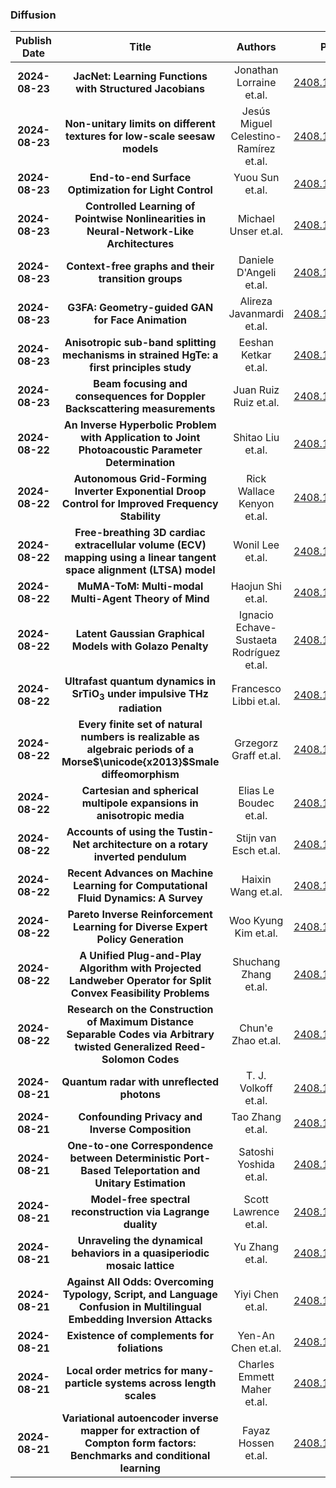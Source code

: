 
### Diffusion
|Publish Date|Title|Authors|PDF|Code|
| :---: | :---: | :---: | :---: | :---: |
|**2024-08-23**|**JacNet: Learning Functions with Structured Jacobians**|Jonathan Lorraine et.al.|[2408.13237v1](http://arxiv.org/abs/2408.13237v1)|null|
|**2024-08-23**|**Non-unitary limits on different textures for low-scale seesaw models**|Jesús Miguel Celestino-Ramírez et.al.|[2408.13232v1](http://arxiv.org/abs/2408.13232v1)|null|
|**2024-08-23**|**End-to-end Surface Optimization for Light Control**|Yuou Sun et.al.|[2408.13117v1](http://arxiv.org/abs/2408.13117v1)|null|
|**2024-08-23**|**Controlled Learning of Pointwise Nonlinearities in Neural-Network-Like Architectures**|Michael Unser et.al.|[2408.13114v1](http://arxiv.org/abs/2408.13114v1)|null|
|**2024-08-23**|**Context-free graphs and their transition groups**|Daniele D'Angeli et.al.|[2408.13070v1](http://arxiv.org/abs/2408.13070v1)|null|
|**2024-08-23**|**G3FA: Geometry-guided GAN for Face Animation**|Alireza Javanmardi et.al.|[2408.13049v1](http://arxiv.org/abs/2408.13049v1)|null|
|**2024-08-23**|**Anisotropic sub-band splitting mechanisms in strained HgTe: a first principles study**|Eeshan Ketkar et.al.|[2408.13042v1](http://arxiv.org/abs/2408.13042v1)|null|
|**2024-08-23**|**Beam focusing and consequences for Doppler Backscattering measurements**|Juan Ruiz Ruiz et.al.|[2408.12919v1](http://arxiv.org/abs/2408.12919v1)|null|
|**2024-08-22**|**An Inverse Hyperbolic Problem with Application to Joint Photoacoustic Parameter Determination**|Shitao Liu et.al.|[2408.12759v1](http://arxiv.org/abs/2408.12759v1)|null|
|**2024-08-22**|**Autonomous Grid-Forming Inverter Exponential Droop Control for Improved Frequency Stability**|Rick Wallace Kenyon et.al.|[2408.12709v1](http://arxiv.org/abs/2408.12709v1)|null|
|**2024-08-22**|**Free-breathing 3D cardiac extracellular volume (ECV) mapping using a linear tangent space alignment (LTSA) model**|Wonil Lee et.al.|[2408.12706v1](http://arxiv.org/abs/2408.12706v1)|null|
|**2024-08-22**|**MuMA-ToM: Multi-modal Multi-Agent Theory of Mind**|Haojun Shi et.al.|[2408.12574v2](http://arxiv.org/abs/2408.12574v2)|null|
|**2024-08-22**|**Latent Gaussian Graphical Models with Golazo Penalty**|Ignacio Echave-Sustaeta Rodríguez et.al.|[2408.12482v1](http://arxiv.org/abs/2408.12482v1)|null|
|**2024-08-22**|**Ultrafast quantum dynamics in $\mathbf{\mathrm{SrTiO_3}}$ under impulsive THz radiation**|Francesco Libbi et.al.|[2408.12421v1](http://arxiv.org/abs/2408.12421v1)|null|
|**2024-08-22**|**Every finite set of natural numbers is realizable as algebraic periods of a Morse$\unicode{x2013}$Smale diffeomorphism**|Grzegorz Graff et.al.|[2408.12372v1](http://arxiv.org/abs/2408.12372v1)|null|
|**2024-08-22**|**Cartesian and spherical multipole expansions in anisotropic media**|Elias Le Boudec et.al.|[2408.12303v1](http://arxiv.org/abs/2408.12303v1)|null|
|**2024-08-22**|**Accounts of using the Tustin-Net architecture on a rotary inverted pendulum**|Stijn van Esch et.al.|[2408.12266v1](http://arxiv.org/abs/2408.12266v1)|[link](https://github.com/svanesch/tustinNetTransferLearning)|
|**2024-08-22**|**Recent Advances on Machine Learning for Computational Fluid Dynamics: A Survey**|Haixin Wang et.al.|[2408.12171v1](http://arxiv.org/abs/2408.12171v1)|null|
|**2024-08-22**|**Pareto Inverse Reinforcement Learning for Diverse Expert Policy Generation**|Woo Kyung Kim et.al.|[2408.12110v1](http://arxiv.org/abs/2408.12110v1)|null|
|**2024-08-22**|**A Unified Plug-and-Play Algorithm with Projected Landweber Operator for Split Convex Feasibility Problems**|Shuchang Zhang et.al.|[2408.12100v1](http://arxiv.org/abs/2408.12100v1)|null|
|**2024-08-22**|**Research on the Construction of Maximum Distance Separable Codes via Arbitrary twisted Generalized Reed-Solomon Codes**|Chun'e Zhao et.al.|[2408.12049v1](http://arxiv.org/abs/2408.12049v1)|null|
|**2024-08-21**|**Quantum radar with unreflected photons**|T. J. Volkoff et.al.|[2408.12016v1](http://arxiv.org/abs/2408.12016v1)|null|
|**2024-08-21**|**Confounding Privacy and Inverse Composition**|Tao Zhang et.al.|[2408.12010v1](http://arxiv.org/abs/2408.12010v1)|null|
|**2024-08-21**|**One-to-one Correspondence between Deterministic Port-Based Teleportation and Unitary Estimation**|Satoshi Yoshida et.al.|[2408.11902v1](http://arxiv.org/abs/2408.11902v1)|null|
|**2024-08-21**|**Model-free spectral reconstruction via Lagrange duality**|Scott Lawrence et.al.|[2408.11766v1](http://arxiv.org/abs/2408.11766v1)|null|
|**2024-08-21**|**Unraveling the dynamical behaviors in a quasiperiodic mosaic lattice**|Yu Zhang et.al.|[2408.11765v1](http://arxiv.org/abs/2408.11765v1)|null|
|**2024-08-21**|**Against All Odds: Overcoming Typology, Script, and Language Confusion in Multilingual Embedding Inversion Attacks**|Yiyi Chen et.al.|[2408.11749v1](http://arxiv.org/abs/2408.11749v1)|[link](https://github.com/siebeniris/vec2text_exp)|
|**2024-08-21**|**Existence of complements for foliations**|Yen-An Chen et.al.|[2408.11738v1](http://arxiv.org/abs/2408.11738v1)|null|
|**2024-08-21**|**Local order metrics for many-particle systems across length scales**|Charles Emmett Maher et.al.|[2408.11702v1](http://arxiv.org/abs/2408.11702v1)|null|
|**2024-08-21**|**Variational autoencoder inverse mapper for extraction of Compton form factors: Benchmarks and conditional learning**|Fayaz Hossen et.al.|[2408.11681v1](http://arxiv.org/abs/2408.11681v1)|null|
